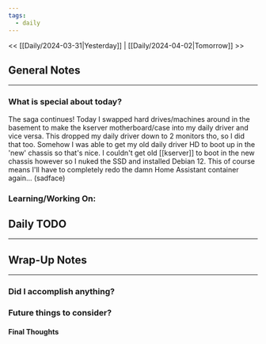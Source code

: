 ```yaml
---
tags:
  - daily
---
```

<< [[Daily/2024-03-31|Yesterday]] |  [[Daily/2024-04-02|Tomorrow]] >>

## General Notes
---
### What is special about today?
The saga continues!
Today I swapped hard drives/machines around in the basement to make the kserver motherboard/case into my daily driver and vice versa.  This dropped my daily driver down to 2 monitors tho, so I did that too.  Somehow I was able to get my old daily driver HD to boot up in the 'new' chassis so that's nice.
I couldn't get old [[kserver]] to boot in the new chassis however so I nuked the SSD and installed Debian 12.  This of course means I'll have to completely redo the damn Home Assistant container again...
(sadface)


### Learning/Working On:



## Daily TODO
---




## Wrap-Up Notes
---
### Did I accomplish anything?
### Future things to consider?
#### Final Thoughts

